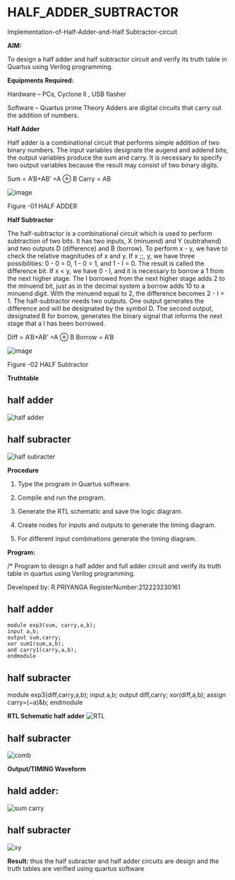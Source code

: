 # HALF_ADDER_SUBTRACTOR

Implementation-of-Half-Adder-and-Half Subtractor-circuit

**AIM:**

To design a half adder and half subtractor circuit and verify its truth table in Quartus using Verilog programming.

**Equipments Required:**

Hardware – PCs, Cyclone II , USB flasher 

Software – Quartus prime Theory Adders are digital circuits that carry out the addition of numbers.

**Half Adder**

Half adder is a combinational circuit that performs simple addition of two binary numbers. The input variables designate the augend and addend bits; the output variables produce the sum and carry. It is necessary to specify two output variables because the result may consist of two binary digits.

Sum = A’B+AB’ =A ⊕ B Carry = AB

![image](https://github.com/naavaneetha/HALF_ADDER_SUBTRACTOR/assets/154305477/bd4a0b2c-cdbc-4184-ab08-81578f121e1f)

Figure -01 HALF ADDER

**Half Subtractor**

The half-subtractor is a combinational circuit which is used to perform subtraction of two bits. It has two inputs, X (minuend) and Y (subtrahend) and two outputs D (difference) and B (borrow). To perform x - y, we have to check the relative magnitudes of x and y. If x ;;, y, we have three possibilities: 0 - 0 = 0, 1 - 0 = 1, and 1 - I = 0. The result is called the difference bit. If x < y, we have 0 - I, and it is necessary to borrow a 1 from the next higher stage. The I borrowed from the next higher stage adds 2 to the minuend bit, just as in the decimal system a borrow adds 10 to a minuend digit. With the minuend equal to 2, the difference becomes 2 - I = 1. The half-subtractor needs two outputs. One output generates the difference and will be designated by the symbol D. The second output, designated B for borrow, generates the binary signal that informs the next stage that a I has been borrowed. 

Diff = A’B+AB’ =A ⊕ B
Borrow = A’B

 ![image](https://github.com/naavaneetha/HALF_ADDER_SUBTRACTOR/assets/154305477/d76b099c-513f-4e7c-843a-e2fd028a531a)

Figure -02 HALF Subtractor

**Truthtable**
## half adder
![half adder](https://github.com/Priyangarajapandiyan/HALF_ADDER_SUBTRACTOR/assets/144872535/05df41ae-d18e-4e4a-9348-3defd50fbb8b)

## half subracter
![half subracter](https://github.com/Priyangarajapandiyan/HALF_ADDER_SUBTRACTOR/assets/144872535/225fbf49-b177-414f-8cc6-e879a3cfb815)


**Procedure**

1.	Type the program in Quartus software.

2.	Compile and run the program.

3.	Generate the RTL schematic and save the logic diagram.

4.	Create nodes for inputs and outputs to generate the timing diagram.

5.	For different input combinations generate the timing diagram.


**Program:**

/* Program to design a half adder and full adder circuit and verify its truth table in quartus using Verilog programming.

Developed by: R.PRIYANGA
RegisterNumber:212223230161
## half adder
```
module exp3(sum, carry,a,b); 
input a,b; 
output sum,carry; 
xor sum1(sum,a,b); 
and carry1(carry,a,b); 
endmodule
```
## half subracter
module exp3(diff,carry,a,b);
input a,b;
output diff,carry;
xor(diff,a,b);
assign carry=(~a)&b;
endmodule

**RTL Schematic half adder**
![RTL](https://github.com/Priyangarajapandiyan/HALF_ADDER_SUBTRACTOR/assets/144872535/ebe6fff9-b087-4749-9945-d35bd3531b74)
## half subracter
![comb](https://github.com/Priyangarajapandiyan/HALF_ADDER_SUBTRACTOR/assets/144872535/8141402d-4b5e-435e-9f8f-9d5a94a5846a)


**Output/TIMING Waveform**
## hald adder:
![sum carry](https://github.com/Priyangarajapandiyan/HALF_ADDER_SUBTRACTOR/assets/144872535/e055e266-a584-4cb9-9ff5-4ee2535f6692)

## half subracter 
![xy](https://github.com/Priyangarajapandiyan/HALF_ADDER_SUBTRACTOR/assets/144872535/f199cbe8-c696-4a78-b8b3-275d73db610c)

**Result:**
thus the half subracter and half adder circuits are design and the truth tables are verified using quartus software
